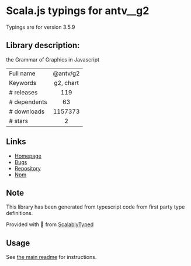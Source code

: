 
# Scala.js typings for antv__g2

Typings are for version 3.5.9

## Library description:
the Grammar of Graphics in Javascript

|                    |                 |
| ------------------ | :-------------: |
| Full name          | @antv/g2 |
| Keywords           | g2, chart |
| # releases         | 119 |
| # dependents       | 63 |
| # downloads        | 1157373 |
| # stars            | 2 |

## Links
- [Homepage](https://github.com/antvis/g2)
- [Bugs](https://github.com/antvis/g2/issues)
- [Repository](https://github.com/antvis/g2)
- [Npm](https://www.npmjs.com/package/%40antv%2Fg2)
    


## Note
This library has been generated from typescript code from first party type definitions.

Provided with :purple_heart: from [ScalablyTyped](https://github.com/oyvindberg/ScalablyTyped)

## Usage
See [the main readme](../../readme.md) for instructions.


